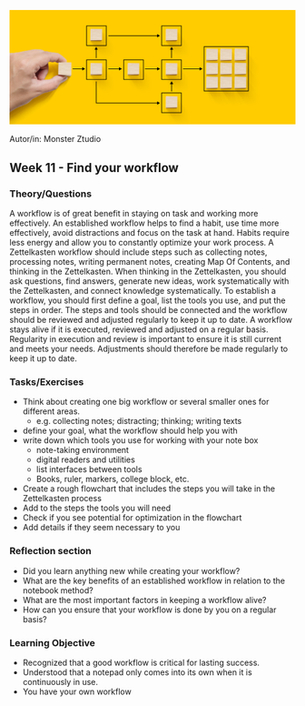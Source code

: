 ![Workflow](images/Workflow.jpeg)

Autor/in: Monster Ztudio

## Week 11 - Find your workflow

### Theory/Questions
A workflow is of great benefit in staying on task and working more effectively. An established workflow helps to find a habit, use time more effectively, avoid distractions and focus on the task at hand. Habits require less energy and allow you to constantly optimize your work process. A Zettelkasten workflow should include steps such as collecting notes, processing notes, writing permanent notes, creating Map Of Contents, and thinking in the Zettelkasten. When thinking in the Zettelkasten, you should ask questions, find answers, generate new ideas, work systematically with the Zettelkasten, and connect knowledge systematically. To establish a workflow, you should first define a goal, list the tools you use, and put the steps in order. The steps and tools should be connected and the workflow should be reviewed and adjusted regularly to keep it up to date. A workflow stays alive if it is executed, reviewed and adjusted on a regular basis. Regularity in execution and review is important to ensure it is still current and meets your needs. Adjustments should therefore be made regularly to keep it up to date.


### Tasks/Exercises
- Think about creating one big workflow or several smaller ones for different areas.
	- e.g. collecting notes; distracting; thinking; writing texts
- define your goal, what the workflow should help you with
- write down which tools you use for working with your note box
	- note-taking environment
	- digital readers and utilities
	- list interfaces between tools
	- Books, ruler, markers, college block, etc.
- Create a rough flowchart that includes the steps you will take in the Zettelkasten process
- Add to the steps the tools you will need
- Check if you see potential for optimization in the flowchart
- Add details if they seem necessary to you

### Reflection section
- Did you learn anything new while creating your workflow?
- What are the key benefits of an established workflow in relation to the notebook method?
- What are the most important factors in keeping a workflow alive?
- How can you ensure that your workflow is done by you on a regular basis?

### Learning Objective
- Recognized that a good workflow is critical for lasting success.
- Understood that a notepad only comes into its own when it is continuously in use.
- You have your own workflow
